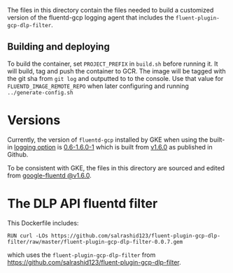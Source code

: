 The files in this directory contain the files needed to build a customized version
of the fluentd-gcp logging agent that includes the `fluent-plugin-gcp-dlp-filter`.

## Building and deploying

To build the container, set `PROJECT_PREFIX` in `build.sh` before running it. It
will build, tag and push the container to GCR. The image will be tagged with the
git sha from `git log` and outputted to to the console. Use that value for
`FLUENTD_IMAGE_REMOTE_REPO` when later configuring and running `../generate-config.sh`

# Versions

Currently, the version of `fluentd-gcp` installed by GKE when using the built-in
[logging option](https://cloud.google.com/monitoring/kubernetes-engine/legacy-stackdriver/logging#enabling_stackdriver_logging)
is [0.6-1.6.0-1](https://console.cloud.google.com/gcr/images/stackdriver-agents/GLOBAL/stackdriver-logging-agent@sha256:f8d5231b67b9c53f60068b535a11811d29d1b3efd53d2b79f2a2591ea338e4f2/details?tab=info) which is built from [v1.6.0](https://github.com/GoogleCloudPlatform/google-fluentd/releases/tag/v1.6.0) as published in Github.


To be consistent with GKE, the files in this directory are sourced and edited from
[google-fluentd @v1.6.0](https://github.com/GoogleCloudPlatform/google-fluentd/releases/tag/v1.6.0).

# The DLP API fluentd filter

This Dockerfile includes:
```
RUN curl -LOs https://github.com/salrashid123/fluent-plugin-gcp-dlp-filter/raw/master/fluent-plugin-gcp-dlp-filter-0.0.7.gem
```
which uses the `fluent-plugin-gcp-dlp-filter` from https://github.com/salrashid123/fluent-plugin-gcp-dlp-filter.
